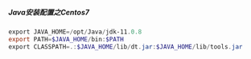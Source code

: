 ##### Java安装配置之Centos7



```powershell
export JAVA_HOME=/opt/Java/jdk-11.0.8
export PATH=$JAVA_HOME/bin:$PATH
export CLASSPATH=.:$JAVA_HOME/lib/dt.jar:$JAVA_HOME/lib/tools.jar
```

